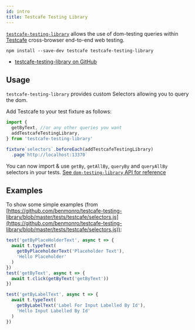 ```yaml
---
id: intro
title: Testcafe Testing Library
---
```


[`testcafe-testing-library`][gh] allows the use of dom-testing queries within
[Testcafe](https://devexpress.github.io/testcafe/) cross-browser end-to-end web
testing.

```
npm install --save-dev testcafe testcafe-testing-library
```

- [testcafe-testing-library on GitHub][gh]

## Usage

`testcafe-testing-library` provides custom Selectors allowing you to query the
dom.

Add Testcafe to your test fixture as follows:

```javascript
import {
  getByText, //or any other queries you want
  addTestcafeTestingLibrary,
} from 'testcafe-testing-library'

fixture`selectors`.beforeEach(addTestcafeTestingLibrary)
  .page`http://localhost:13370`
```

You can now import & use `getBy`, `getAllBy`, `queryBy` and `queryAllBy`
selectors in your tests.
[See `dom-testing-library` API for reference](dom-testing-library/api-queries.md)

## Examples

To show some simple examples (from
[https://github.com/benmonro/testcafe-testing-library/blob/master/tests/testcafe/selectors.js](https://github.com/benmonro/testcafe-testing-library/blob/master/tests/testcafe/selectors.js)):

```javascript
test('getByPlaceHolderText', async t => {
  await t.typeText(
    getByPlaceholderText('Placeholder Text'),
    'Hello Placeholder'
  )
})
test('getByText', async t => {
  await t.click(getByText('getByText'))
})

test('getByLabelText', async t => {
  await t.typeText(
    getByLabelText('Label For Input Labelled By Id'),
    'Hello Input Labelled By Id'
  )
})
```

[gh]: https://github.com/benmonro/testcafe-testing-library
